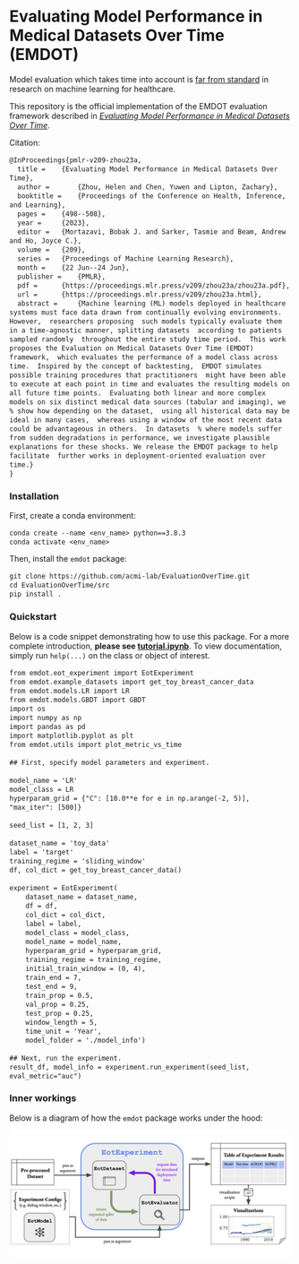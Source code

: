 # Evaluating Model Performance in Medical Datasets Over Time (EMDOT)

Model evaluation which takes time into account is [far from standard](https://docs.google.com/spreadsheets/d/1hrR7JZzvQWv4Up5PaKzVxxnGPANs5hHqG4ShErhkG2U/edit?usp=sharing) in research on machine learning for healthcare.

This repository is the official implementation of the EMDOT evaluation framework described in _[Evaluating Model Performance in Medical Datasets Over Time](https://proceedings.mlr.press/v209/zhou23a.html)_. 

Citation:
```
@InProceedings{pmlr-v209-zhou23a,
  title = 	 {Evaluating Model Performance in Medical Datasets Over Time},
  author =       {Zhou, Helen and Chen, Yuwen and Lipton, Zachary},
  booktitle = 	 {Proceedings of the Conference on Health, Inference, and Learning},
  pages = 	 {498--508},
  year = 	 {2023},
  editor = 	 {Mortazavi, Bobak J. and Sarker, Tasmie and Beam, Andrew and Ho, Joyce C.},
  volume = 	 {209},
  series = 	 {Proceedings of Machine Learning Research},
  month = 	 {22 Jun--24 Jun},
  publisher =    {PMLR},
  pdf = 	 {https://proceedings.mlr.press/v209/zhou23a/zhou23a.pdf},
  url = 	 {https://proceedings.mlr.press/v209/zhou23a.html},
  abstract = 	 {Machine learning (ML) models deployed in healthcare systems must face data drawn from continually evolving environments. However,  researchers proposing  such models typically evaluate them in a time-agnostic manner, splitting datasets  according to patients sampled randomly  throughout the entire study time period.  This work proposes the Evaluation on Medical Datasets Over Time (EMDOT) framework,  which evaluates the performance of a model class across time.  Inspired by the concept of backtesting,  EMDOT simulates possible training procedures that practitioners  might have been able to execute at each point in time and evaluates the resulting models on all future time points.  Evaluating both linear and more complex models on six distinct medical data sources (tabular and imaging), we % show how depending on the dataset,  using all historical data may be ideal in many cases,  whereas using a window of the most recent data could be advantageous in others.  In datasets  % where models suffer from sudden degradations in performance, we investigate plausible explanations for these shocks. We release the EMDOT package to help facilitate  further works in deployment-oriented evaluation over time.}
}
```

### Installation

First, create a conda environment:

```
conda create --name <env_name> python==3.8.3
conda activate <env_name>
```

Then, install the `emdot` package:

```
git clone https://github.com/acmi-lab/EvaluationOverTime.git
cd EvaluationOverTime/src
pip install .
```

### Quickstart

Below is a code snippet demonstrating how to use this package. For a more complete introduction, **please see [tutorial.ipynb](tutorial.ipynb)**. To view documentation, simply run `help(...)` on the class or object of interest.

```
from emdot.eot_experiment import EotExperiment
from emdot.example_datasets import get_toy_breast_cancer_data
from emdot.models.LR import LR
from emdot.models.GBDT import GBDT
import os
import numpy as np
import pandas as pd
import matplotlib.pyplot as plt
from emdot.utils import plot_metric_vs_time

## First, specify model parameters and experiment.

model_name = 'LR'
model_class = LR
hyperparam_grid = {"C": [10.0**e for e in np.arange(-2, 5)], "max_iter": [500]}

seed_list = [1, 2, 3]

dataset_name = 'toy_data'
label = 'target'
training_regime = 'sliding_window'
df, col_dict = get_toy_breast_cancer_data()

experiment = EotExperiment(
    dataset_name = dataset_name,
    df = df, 
    col_dict = col_dict, 
    label = label,
    model_class = model_class,
    model_name = model_name,
    hyperparam_grid = hyperparam_grid,
    training_regime = training_regime,
    initial_train_window = (0, 4),
    train_end = 7,
    test_end = 9,
    train_prop = 0.5,
    val_prop = 0.25,
    test_prop = 0.25,
    window_length = 5,
    time_unit = 'Year',
    model_folder = './model_info')

## Next, run the experiment.
result_df, model_info = experiment.run_experiment(seed_list, eval_metric="auc")
```

### Inner workings

Below is a diagram of how the `emdot` package works under the hood:

![System Diagram](img/system_diagram.png)

